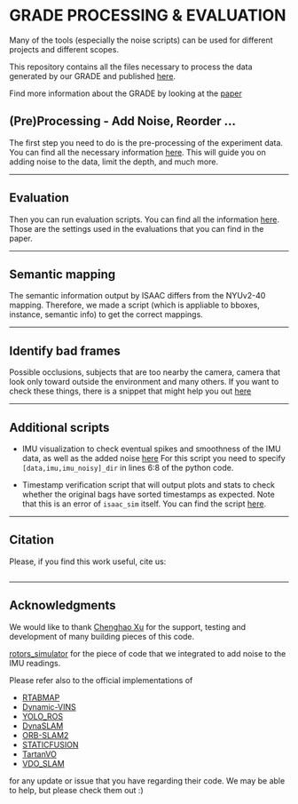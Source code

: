 # GRADE PROCESSING & EVALUATION

Many of the tools (especially the noise scripts) can be used for different projects and different scopes.

This repository contains all the files necessary to process the data generated by our GRADE and published [here]().

Find more information about the GRADE by looking at the [paper]()

## (Pre)Processing - Add Noise, Reorder ...
The first step you need to do is the pre-processing of the experiment data.
You can find all the necessary information [here](preprocessing/PREPROCESSING.md).
This will guide you on adding noise to the data, limit the depth, and much more.
___
## Evaluation
Then you can run evaluation scripts. You can find all the information [here](evaluation/EVAL.md).
Those are the settings used in the evaluations that you can find in the paper.
___
## Semantic mapping
The semantic information output by ISAAC differs from the NYUv2-40 mapping.
Therefore, we made a script (which is appliable to bboxes, instance, semantic info) to get the correct mappings.
___
## Identify bad frames
Possible occlusions, subjects that are too nearby the camera, camera that look only toward outside the environment and many others.
If you want to check these things, there is a snippet that might help you out [here](https://github.com/robot-perception-group/GRADE-eval/blob/main/mapping_and_visualization/convert_classes.py#L60)
___
## Additional scripts
- IMU visualization to check eventual spikes and smoothness of the IMU data, as well as the added noise 
  [here](https://github.com/robot-perception-group/GRADE-eval/blob/main/additional_scripts/imu_visualize.py)
  For this script you need to specify `[data,imu,imu_noisy]_dir` in lines 6:8 of the python code.
  
- Timestamp verification script that will output plots and stats to check whether the original bags have sorted timestamps as expected. Note that this is an error of  `isaac_sim` itself. You can find the script [here](https://github.com/robot-perception-group/GRADE-eval/blob/main/additional_scripts/timestamp_verification.py).
  
___
## Citation
Please, if you find this work useful, cite us:
```

```
---
## Acknowledgments
We would like to thank [Chenghao Xu](https://github.com/Kyle-Xu001) for the support, testing and development of many building pieces of this code.

[rotors_simulator](https://github.com/ethz-asl/rotors_simulator) for the piece of code that we integrated to add noise to the IMU readings.

Please refer also to the official implementations of 
- [RTABMAP](https://github.com/introlab/rtabmap)
- [Dynamic-VINS](https://github.com/HITSZ-NRSL/Dynamic-VINS)
- [YOLO_ROS](https://github.com/hirokiyokoyama/yolo_ros)
- [DynaSLAM](https://github.com/BertaBescos/DynaSLAM)
- [ORB-SLAM2](https://github.com/raulmur/ORB_SLAM2)
- [STATICFUSION](https://github.com/raluca-scona/staticfusion)
- [TartanVO](https://github.com/castacks/tartanvo)
- [VDO_SLAM](https://github.com/halajun/VDO_SLAM)

for any update or issue that you have regarding their code. We may be able to help, but please check them out :) 
